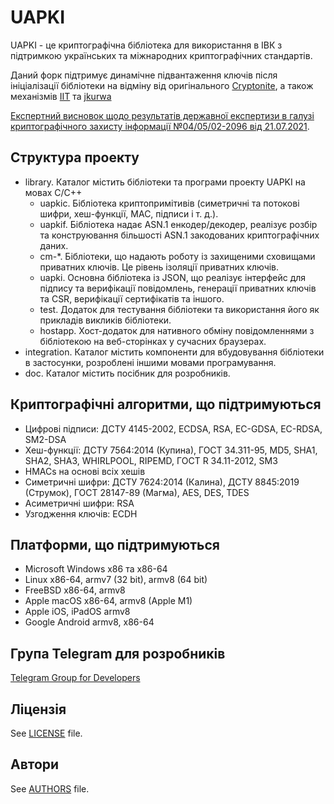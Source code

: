 # UAPKI

UAPKI - це криптографічна бібліотека для використання в ІВК з підтримкою українських та міжнародних криптографічних стандартів.

Даний форк підтримує динамічне підвантаження ключів після ініціалізації бібліотеки на відміну від оригінального [Cryptonite](https://github.com/privat-it/cryptonite), а також механізмів [IIT](https://iit.com.ua/) та [jkurwa](https://github.com/dstucrypt/jkurwa)

[Експертний висновок щодо результатів державної експертизи в галузі криптографічного захисту інформації №04/05/02-2096 від 21.07.2021](https://data.gov.ua/dataset/7b0d45fe-75eb-4d14-9792-59e440305678).

## Структура проекту

+ library. Каталог містить бібліотеки та програми проекту UAPKI на мовах C/C++
  + uapkic. Бібліотека криптопримітивів (симетричні та потокові шифри, хеш-функції, MAC, підписи і т. д.).
  + uapkif. Бібліотека надає ASN.1 енкодер/декодер, реалізує розбір та конструювання більшості ASN.1 закодованих криптографічних даних.
  + cm-*. Бібліотеки, що надають роботу із захищеними сховищами приватних ключів. Це рівень ізоляції приватних ключів.
  + uapki. Основна бібліотека із JSON, що реалізує інтерфейс для підпису та верифікації повідомлень, генерації приватних ключів та CSR, верифікації сертифікатів та іншого.
  + test. Додаток для тестування бібліотеки та використання його як прикладів викликів бібліотеки.
  + hostapp. Хост-додаток для нативного обміну повідомленнями з бібліотекою на веб-сторінках у сучасних браузерах.
+ integration. Каталог містить компоненти для вбудовування бібліотеки в застосунки, розроблені іншими мовами програмування.
+ doc. Каталог містить посібник для розробників.

## Криптографічні алгоритми, що підтримуються

+ Цифрові підписи: ДСТУ 4145-2002, ECDSA, RSA, EC-GDSA, EC-RDSA, SM2-DSA
+ Хеш-функції: ДСТУ 7564:2014 (Купина), ГОСТ 34.311-95, MD5, SHA1, SHA2, SHA3, WHIRLPOOL, RIPEMD, ГОСТ R 34.11-2012, SM3
+ HMACs на основі всіх хешів
+ Симетричні шифри: ДСТУ 7624:2014 (Калина), ДСТУ 8845:2019 (Струмок), ГОСТ 28147-89 (Магма), AES, DES, TDES
+ Асиметричні шифри: RSA
+ Узгодження ключів: ECDH

## Платформи, що підтримуються

+ Microsoft Windows x86 та x86-64
+ Linux x86-64, armv7 (32 bit), armv8 (64 bit)
+ FreeBSD x86-64, armv8
+ Apple macOS x86-64, armv8 (Apple M1)
+ Apple iOS, iPadOS armv8
+ Google Android armv8, x86-64

## Група Telegram для розробників

[Telegram Group for Developers](https://t.me/joinchat/UTjOABGHYxEqUYDp)

## Ліцензія

See [LICENSE](LICENSE) file.

## Автори

See [AUTHORS](AUTHORS) file.
